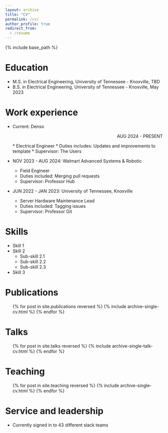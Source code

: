 ```yaml
---
layout: archive
title: "CV"
permalink: /cv/
author_profile: true
redirect_from:
  - /resume
---
```


{% include base_path %}

Education
======
* M.S. in Electrical Engineering, University of Tennessee - Knoxville, TBD
* B.S. in Electrical Engineering, University of Tennessee - Knoxville, May 2023

Work experience
======
* <p align="left">Current: Denso</p> <p align="right">AUG 2024 - PRESENT</p>
  * Electrical Engineer
  * Duties includes: Updates and improvements to template
  * Supervisor: The Users

* NOV 2023 - AUG 2024: Walmart Advanced Systems & Robotic
  * Field Engineer
  * Duties included: Merging pull requests
  * Supervisor: Professor Hub

* JUN 2022 - JAN 2023: University of Tennessee, Knoxville
  * Server Hardware Maintenance Lead
  * Duties included: Tagging issues
  * Supervisor: Professor Git
  
Skills
======
* Skill 1
* Skill 2
  * Sub-skill 2.1
  * Sub-skill 2.2
  * Sub-skill 2.3
* Skill 3

Publications
======
  <ul>{% for post in site.publications reversed %}
    {% include archive-single-cv.html %}
  {% endfor %}</ul>
  
Talks
======
  <ul>{% for post in site.talks reversed %}
    {% include archive-single-talk-cv.html  %}
  {% endfor %}</ul>
  
Teaching
======
  <ul>{% for post in site.teaching reversed %}
    {% include archive-single-cv.html %}
  {% endfor %}</ul>
  
Service and leadership
======
* Currently signed in to 43 different slack teams
